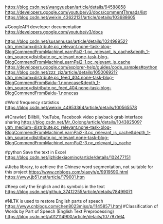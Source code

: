 https://blog.csdn.net/wangyueban/article/details/94588858
https://developers.google.com/youtube/v3/docs/commentThreads/list
https://blog.csdn.net/weixin_43622131/article/details/103688605

#GoogleAPI developer documentation
https://developers.google.com/youtube/v3/docs

https://blog.csdn.net/susannusas/article/details/102498952?utm_medium=distribute.pc_relevant.none-task-blog-BlogCommendFromMachineLearnPai2-1.pc_relevant_is_cache&depth_1-utm_source=distribute.pc_relevant.none-task-blog-BlogCommendFromMachineLearnPai2-1.pc_relevant_is_cache
https://developers.google.com/explorer-help/guides/code_samples#python
https://blog.csdn.net/zzz_zjz/article/details/105006921?utm_medium=distribute.pc_feed_404.none-task-blog-BlogCommendFromBaidu-1.nonecase&depth_1-utm_source=distribute.pc_feed_404.none-task-blog-BlogCommendFromBaidu-1.nonecas

#Word frequency statistics
https://blog.csdn.net/weixin_44953364/article/details/100565578




#(Crawler) Bilibili, YouTube, Facebook video playback grab interface sharing
https://blog.csdn.net/Mr_Oolong/article/details/104382509?utm_medium=distribute.pc_relevant.none-task-blog-BlogCommendFromMachineLearnPai2-3.pc_relevant_is_cache&depth_1-utm_source=distribute.pc_relevant.none-task-blog-BlogCommendFromMachineLearnPai2-3.pc_relevant_is_cache

#python Save the text in Excel
https://blog.csdn.net/jizhidexiaoming/article/details/102477151

#Jieba library, to achieve the Chinese word segmentation, not suitable for this project
https://www.cnblogs.com/xiaoyh/p/9919590.html
https://www.jb51.net/article/179001.htm

#Keep only the English and its symbols in the text
https://blog.csdn.net/github_37412255/article/details/78499071

#NLTK is used to restore English parts of speech
https://www.cnblogs.com/chen8023miss/p/11458571.html
#Classification of Words by Part of Speech (English Text Preprocessing)
https://blog.csdn.net/u012114900/article/details/107787564

